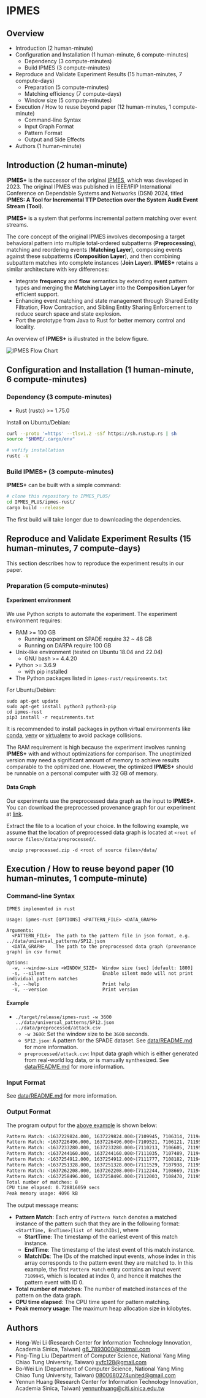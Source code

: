 # IPMES

## Overview

- Introduction (2 human-minute)
- Configuration and Installation (1 human-minute, 6 compute-minutes)
	- Dependency (3 compute-minutes)
	- Build IPMES (3 compute-minutes)
- Reproduce and Validate Experiment Results (15 human-minutes, 7 compute-days)
	- Preparation (5 compute-minutes)
	- Matching efficiency (7 compute-days)
	- Window size (5 compute-minutes)
- Execution / How to reuse beyond paper (12 human-minutes, 1 compute-minute)
	- Command-line Syntax
	- Input Graph Format
	- Pattern Format
	- Output and Side Effects
- Authors (1 human-minute)

## Introduction (2 human-minute)

**IPMES+** is the successor of the original [IPMES](https://github.com/littleponywork/IPMES), which was developed in 2023. The original IPMES was published in IEEE/IFIP International Conference on Dependable Systems and Networks (DSN) 2024, titled **IPMES: A Tool for Incremental TTP Detection over the System Audit Event Stream (Tool)**.

**IPMES+** is a system that performs incremental pattern matching over event streams.

The core concept of the original IPMES involves decomposing a target behavioral pattern into multiple total-ordered subpatterns (**Preprocessing**), matching and reordering events (**Matching Layer**), composing events against these subpatterns (**Composition Layer**), and then combining subpattern matches into complete instances (**Join Layer**). **IPMES+** retains a similar architecture with key differences:

- Integrate **frequency** and **flow** semantics by extending event pattern types and merging the **Matching Layer** into the **Composition Layer** for efficient support.
- Enhancing event matching and state management through Shared Entity Filtration, Flow Contraction, and Sibling Entity Sharing Enforcement to reduce search space and state explosion.
- Port the prototype from Java to Rust for better memory control and locality.

An overview of **IPMES+** is illustrated in the below figure.

![IPMES Flow Chart](images/flowchart-IPMES+.png)

## Configuration and Installation (1 human-minute, 6 compute-minutes)

### Dependency (3 compute-minutes)

- Rust (rustc) >= 1.75.0

Install on Ubuntu/Debian:

```bash
curl --proto '=https' --tlsv1.2 -sSf https://sh.rustup.rs | sh
source "$HOME/.cargo/env"

# vefify installation
rustc -V
```

### Build IPMES+ (3 compute-minutes)

**IPMES+** can be built with a simple command:

```bash
# clone this repository to IPMES_PLUS/
cd IPMES_PLUS/ipmes-rust/
cargo build --release
```

The first build will take longer due to downloading the dependencies.

## Reproduce and Validate Experiment Results (15 human-minutes, 7 compute-days)

This section describes how to reproduce the experiment results in our paper.

### Preparation (5 compute-minutes)

#### Experiment environment

We use Python scripts to automate the experiment. The experiment environment requires:

- RAM >= 100 GB
    - Running experiment on SPADE require 32 ~ 48 GB
    - Running on DARPA require 100 GB
- Unix-like environment (tested on Ubuntu 18.04 and 22.04)
    - GNU bash >= 4.4.20
- Python >= 3.6.9
    - with pip installed
- The Python packages listed in `ipmes-rust/requirements.txt`

For Ubuntu/Debian:

```
sudo apt-get update
sudo apt-get install python3 python3-pip
cd ipmes-rust
pip3 install -r requirements.txt
```

It is recommended to install packages in python virtual environments like [conda](https://docs.anaconda.com/free/miniconda/index.html), [venv](https://docs.python.org/3/library/venv.html) or [virtualenv](https://virtualenv.pypa.io/en/latest/) to avoid package collisions.

The RAM requirement is high because the experiment involves running **IPMES+** with and without optimizations for comparison. The unoptimized version may need a significant amount of memory to achieve results comparable to the optimized one. However, the optimized **IPMES+** should be runnable on a personal computer with 32 GB of memory.

#### Data Graph

Our experiments use the preprocessed data graph as the input to **IPMES+**. You can download the preprocessed provenance graph for our experiment at [link](https://figshare.com/articles/dataset/IPMES_Preprocessed_Data_Graph/25329568).

Extract the file to a location of your choice. In the following example, we assume that the location of preprocessed data graph is located at `<root of source files>/data/preprocessed/`.

```
 unzip preprocessed.zip -d <root of source files>/data/
```

<!-- ### Effectiveness of Frequency-type Event Patterns (Sec. IV.A, Table IV, Table V) (7 compute-days)

This experiment demonstrate the necessity of frequency-based event patterns across different patterns on different data graphs.

The following command uses a python script to automate the experiment. The script will output the tables similar to Table IV and Table V in the paper and save the tables to CSV files in `../results/ipmes-java/` (the save path can be changed with `-o` option). For convenience, the script will also print out the command it is currently running.

```shell 
cd ipmes-java
python3 run.py -D all \
    -d ../data/preprocessed/ \
    -o ../results/ipmes-java/
```

example output:

```
Running: bash -c time -p -- mvn -q exec:java -Dexec.args="-w 1800 ../data/universal_patterns/SP1_regex.json ../data/preprocessed/attack.csv "
...
SPADE CPU Time (sec)
             attack  attack-naive  attack-cep        mix    mix-naive    mix-cep    benign  benign-naive  benign-cep
pattern
SP1_regex    8.3500      8.260000   16.260000   9.980000     9.640000  18.950000  6.650000      7.390000     11.4600
SP2_regex    8.4600      9.440000   12.840000   9.240000     9.250000  12.700000  7.060000      6.660000      9.8900
SP3_regex    9.7200     86.960000   18.510000  10.440000    93.010000  20.970000  7.180000      7.470000     12.8400
SP4_regex    9.1200      9.040000   12.760000   9.100000     9.860000  14.530000  7.060000      6.690000      9.8600
SP5_regex    9.1600      9.120000   17.460000  10.480000    10.540000  38.590000  7.730000      7.550000    181.7600
SP6_regex    9.0700      9.430000   14.250000   9.630000    10.570000  17.060000  7.500000      7.220000     11.8400
SP7_regex    8.7700    268.510000   13.810000  11.350000  2827.390000  19.860000  7.610000      7.840000     12.6600
SP8_regex   11.5000     16.460000   15.460000  11.410000    44.070000  16.970000  7.370000     44.110000     15.5700
SP9_regex   10.7300     10.900000   14.740000  11.690000    11.630000  29.160000  7.810000      7.370000     11.9600
SP10_regex  10.1400      9.610000   13.090000  10.400000    10.720000  15.670000  7.460000      7.300000     11.3900
SP11_regex   9.8400     10.810000   13.440000  10.870000    10.420000  16.310000  7.430000      7.620000     11.8500
SP12_regex   8.6300      9.120000   11.790000   9.570000     8.930000  11.810000  7.480000      6.910000      9.8700
Average      9.4575     38.138333   14.534167  10.346667   254.669167  19.381667  7.361667     10.344167     25.9125
This table is saved to ../results/ipmes-java/spade_cpu_time.csv

SPADE Memory Usage (MB)
            attack  attack-naive   attack-cep          mix     mix-naive      mix-cep       benign  benign-naive   benign-cep
pattern
SP1_regex    944.0         768.0  1424.000000  1144.000000   1056.000000  1384.000000   792.000000    776.000000  1536.000000
SP2_regex    968.0        1192.0  1848.000000  1416.000000   1064.000000  1632.000000   792.000000    768.000000  1080.000000
SP3_regex    760.0        4424.0  4816.000000  1520.000000   5360.000000  2336.000000  1016.000000    784.000000  2288.000000
SP4_regex   1032.0        1032.0  1960.000000  1064.000000   1280.000000  2424.000000   744.000000    752.000000  1288.000000
SP5_regex    800.0        1192.0  2032.000000  1232.000000   1360.000000  2448.000000  1536.000000   1504.000000  4696.000000
SP6_regex    752.0        1016.0  2224.000000   768.000000   1192.000000  2096.000000   752.000000   1136.000000  1520.000000
SP7_regex   1192.0       15888.0  1984.000000  1248.000000  22488.000000  2184.000000   808.000000   1104.000000  1528.000000
SP8_regex   1560.0        1552.0  2208.000000  1024.000000   3720.000000  2368.000000   848.000000   1232.000000  1432.000000
SP9_regex   1304.0        1280.0  2416.000000  1424.000000   1784.000000  2272.000000   800.000000    792.000000  2208.000000
SP10_regex  1432.0        1144.0  1696.000000  1056.000000   1176.000000  4688.000000   768.000000    872.000000  1488.000000
SP11_regex  1216.0        1824.0  1576.000000  1152.000000   1104.000000  2288.000000   752.000000    752.000000  2232.000000
SP12_regex  1264.0        1256.0   976.000000  1192.000000   1224.000000  1344.000000   800.000000    792.000000   848.000000
Average     1102.0        2714.0  2096.666667  1186.666667   3567.333333  2288.666667   867.333333    938.666667  1845.333333
This table is saved to ../results/ipmes-java/spade_mem_usage.csv

Running: bash -c time -p -- mvn -q exec:java -Dexec.args="-w 1000 ../data/universal_patterns/DP1_regex.json ../data/preprocessed/dd1.csv "
...
```

The meaning of each output column: `<Dataset Name>[-<IPMES Setting>]`. Available settings:

- When no setting is specified, the default setting is the purposed method in out paper.
- `naive`: naive implementation in the Join layer.
- `cep`: Use CEP tool to implement composition layer.

Note that collecting all the data points may be time-consuming. You can utilize `-D` option of the runner script to specify the dataset (`spade` or `darpa`). The SPADE dataset takes less time to run compared to the DARPA dataset. The following command only runs on the SPADE dataset, and it will output the result similar to Table IV in our paper:

```shell 
python3 run.py -D spade \
    -d ../data/preprocessed/ \
    -o ../results/ipmes-java/
```

If your computer memory is not enough, you can try to apply the `-M` option to set the memory limit of JVM (the script set it to 100 GB by default):

```shell 
python3 run.py -D all\
    -d ../data/preprocessed/ \
    -o ../results/ipmes-java/ \
    -M 48
```

However, this could result in OOM error reported by JVM causing IPMES to exit and may reduce the performance.

### Window size (Sec. IV.B, Fig.6, Fig 7) (5 compute-minutes)

The following command reproduces Fig.6 and Fig.7 in section IV.B of our paper. It will run IPMES to match SP7 on the graph `mix` with different window size options.

```shell 
python3 age_limit_experiment.py \
    -l '2,4,6,8,9,20,40,80,200,400,800,1600,3200,6400,12800,25600,51200' \
    -p ../data/universal_patterns/SP7_regex.json \
    -d ../data/preprocessed/mix.csv
```

example output:

```
WindowSize, AvgCpuTime, PoolSize, NumResults, NumClusters
2        8.62    6981    0       0
4        8.44    2665    5       5
6        8.94    3079    24      12
8        9.57    4100    35      12
9        8.98    4439    38      13
20       9.23    5930    197     13
40       8.85    7034    415     13
80       11.00   13488   1690    13
200      11.33   13932   1690    13
400      12.46   15257   1690    13
800      11.75   16346   1690    13
1600     11.31   16958   1690    13
3200     11.42   29256   1690    13
6400     14.21   40663   1690    13
12800    22.07   64812   1690    13
25600    37.50   130907  1690    13
51200    51.34   235111  1690    13
```

The meaning of each output column:

- `WindowSize`: the window size in seconds.
- `AvgCpuTime`: the CPU Time (in seconds) it took to run on the given configuration.
- `PoolSize`: the maximum number of instances in the pool during matching.
- `NumResults`: the number of match results.
- `NumClusters`: the number of attack cluster. Each cluster represent a single attack behavior. -->

## Execution / How to reuse beyond paper (10 human-minutes, 1 compute-minute)

### Command-line Syntax

```
IPMES implemented in rust

Usage: ipmes-rust [OPTIONS] <PATTERN_FILE> <DATA_GRAPH>

Arguments:
  <PATTERN_FILE>  The path to the pattern file in json format, e.g. ../data/universal_patterns/SP12.json
  <DATA_GRAPH>    The path to the preprocessed data graph (provenance graph) in csv format

Options:
  -w, --window-size <WINDOW_SIZE>  Window size (sec) [default: 1800]
  -s, --silent                     Enable silent mode will not print individual pattern matches
  -h, --help                       Print help
  -V, --version                    Print version
```

#### Example
- `./target/release/ipmes-rust -w 3600 ../data/universal_patterns/SP12.json ../data/preprocessed/attack.csv`
  - `-w 3600`: Set the window size to be `3600` seconds.
  - `SP12.json`: A pattern for the SPADE dataset. See [data/README.md](data/README.md) for more information.
  - `preprocessed/attack.csv`: Input data graph which is either generated from real-world log data, or is manually synthesized. See [data/README.md](data/README.md) for more information.

### Input Format
See [data/README.md](data/README.md) for more information.

### Output Format
The program output for the [above example](#example) is shown below:

```bash
Pattern Match: <1637229824.000, 1637229824.000>[7109945, 7106314, 7119497, 5109127]
Pattern Match: <1637226496.000, 1637226496.000>[7109521, 7106121, 7119501, 5109128]
Pattern Match: <1637233280.000, 1637233280.000>[7110213, 7106605, 7119505, 5109124]
Pattern Match: <1637244160.000, 1637244160.000>[7111035, 7107489, 7119499, 5109126]
Pattern Match: <1637254912.000, 1637254912.000>[7111777, 7108182, 7119498, 5109122]
Pattern Match: <1637251328.000, 1637251328.000>[7111529, 7107938, 7119500, 5109129]
Pattern Match: <1637262208.000, 1637262208.000>[7112244, 7108669, 7119496, 5109123]
Pattern Match: <1637258496.000, 1637258496.000>[7112003, 7108470, 7119503, 5109121]
Total number of matches: 8
CPU time elapsed: 0.728816059 secs
Peak memory usage: 4096 kB
```

The output message means:

- **Pattern Match**: Each entry of `Pattern Match` denotes a matched instance of the pattern such that they are in the following format: `<StartTime, EndTime>[list of MatchIDs]`, where
    - **StartTime**: The timestamp of the earliest event of this match instance.
    - **EndTime**: The timestamp of the latest event of this match instance.
    - **MatchIDs**: The IDs of the matched input events, whose index in this array corresponds to the pattern event they are matched to. In this example, the first `Pattern Match` entry contains an input event `7109945`, which is located at index 0, and hence it matches the pattern event with ID 0.
- **Total number of matches**: The number of matched instances of the pattern on the data graph.
- **CPU time elapsed**: The CPU time spent for pattern matching.
- **Peak memory usage**: The maximum heap allocation size in kilobytes.



## Authors

- Hong-Wei Li (Research Center for Information Technology Innovation, Academia Sinica, Taiwan) <g6_7893000@hotmail.com>
- Ping-Ting Liu (Department of Computer Science, National Yang Ming Chiao Tung University, Taiwan) <xyfc128@gmail.com>
- Bo-Wei Lin (Department of Computer Science, National Yang Ming Chiao Tung University, Taiwan) <0800680274united@gmail.com>
- Yennun Huang (Research Center for Information Technology Innovation, Academia Sinica, Taiwan) <yennunhuang@citi.sinica.edu.tw>